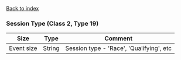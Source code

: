 [Back to index](index.md)

### Session Type (Class 2, Type 19)

Size|Type|Comment
-|-|-
Event size|String|Session type - 'Race', 'Qualifying', etc
